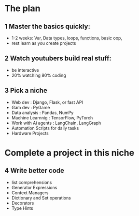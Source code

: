 # The plan 

## 1 Master the basics quickly: 
   * 1-2 weeks: Var, Data types, loops, functions, basic oop,
   * rest learn as you create projects
     
## 2 Watch youtubers build real stuff:
   * be interactive
   * 20% watching 80% coding
     
## 3 Pick a niche
   * Web dev : Django, Flask, or fast API
   * Gam dev : PyGame
   * Data analysis : Pandas, NumPy
   * Machine Learnnig : TensorFlow, PyTorch
   * Work with Ai agents : LangChain, LangGraph
   * Automation Scripts for daily tasks
   * Hardware Projects

# Complete a project in this niche

## 4 Write better code
  * list comprehensions
  * Generator Expressions
  * Context Managers
  * Dictionary and Set operations
  * Decorators
  * Type Hints
